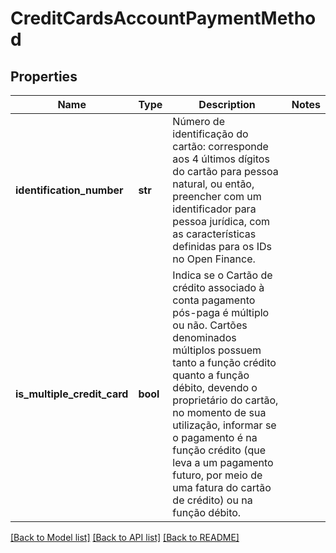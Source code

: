 # CreditCardsAccountPaymentMethod

## Properties
Name | Type | Description | Notes
------------ | ------------- | ------------- | -------------
**identification_number** | **str** | Número de identificação do cartão: corresponde aos 4 últimos dígitos do cartão para pessoa natural, ou então, preencher com um identificador para pessoa jurídica, com as características definidas para os IDs no Open Finance.  | 
**is_multiple_credit_card** | **bool** | Indica se o Cartão de crédito associado à conta pagamento pós-paga é múltiplo ou não. Cartões denominados múltiplos possuem tanto a função crédito quanto a função débito, devendo o proprietário do cartão, no momento de sua utilização, informar se o pagamento é na função crédito (que leva a um pagamento futuro, por meio de uma fatura do cartão de crédito) ou na função débito.  | 

[[Back to Model list]](../README.md#documentation-for-models) [[Back to API list]](../README.md#documentation-for-api-endpoints) [[Back to README]](../README.md)

